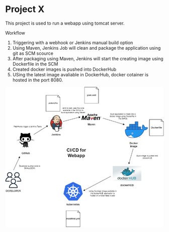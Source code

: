 # Project X

This project is used to run a webapp using tomcat server.

Workflow

1. Triggering with a webhook or Jenkins manual build option
2. Using Maven, Jenkins Job will clean and package the application using git as SCM scource
3. After packaging using Maven, Jenkins will start the creating image using Dockerfile in the SCM
4. Created docker images is pushed into DockerHub
5. USing the latest image avaliable in DockerHub, docker cotainer is hosted in the port 8080.

![Work Flow](webapp.drawio.png)


